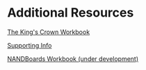 # Additional Resources

[The King's Crown Workbook](https://www.canva.com/design/DAGHhITL0Zw/ZR6undGDqVMutibjdXW1Sw/edit?utm_content=DAGHhITL0Zw&utm_campaign=designshare&utm_medium=link2&utm_source=sharebutton) 

[Supporting Info](https://www.canva.com/design/DAGJUCT--vI/Zc_GQba9Giq4NR_sicRWkg/edit?utm_content=DAGJUCT--vI&utm_campaign=designshare&utm_medium=link2&utm_source=sharebutton)

[NANDBoards Workbook (under development)]()